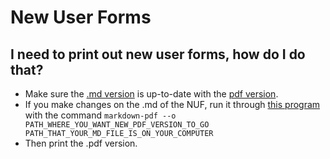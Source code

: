 # New User Forms

## I need to print out new user forms, how do I do that?
  * Make sure the [.md version](New_User_Signup_Form.md) is up-to-date with the [pdf version](New_User_Signup_Form.pdf).
  * If you make changes on the .md of the NUF, run it through [this program](https://github.com/alanshaw/markdown-pdf) with the command `markdown-pdf --o PATH_WHERE_YOU_WANT_NEW_PDF_VERSION_TO_GO PATH_THAT_YOUR_MD_FILE_IS_ON_YOUR_COMPUTER`
  * Then print the .pdf version.
